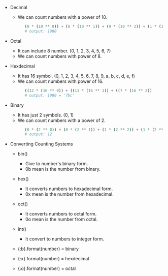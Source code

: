 - Decimal
   - We can count numbers with a power of 10.
      ```python
         (0 * (10 ** 0)) + (8 * (10 ** 1)) + (9 * (10 ** 2)) + (1 * (10 ** 3)) 
         # output: 1980
      ```

- Octal
   - It can include 8 number. (0, 1, 2, 3, 4, 5, 6, 7)
   - We can count numbers with power of 8.

- Hexdecimal 
   - It has 16 symbol. (0, 1, 2, 3, 4, 5, 6, 7, 8, 9, a, b, c, d, e, f)
   - We can count numbers with power of 16.
      ```python
         ((12 * (16 ** 0)) + ((11 * (16 ** 1)) + ((7 * (16 ** 2))
         # output: 1980 = '7bc'
      ```
- Binary
   - It has just 2 symbols. (0, 1)
   - We can count numbers with a power of 2.
      ```python
         (0 * (2 ** 0)) + (0 * (2 ** 1)) + (1 * (2 ** 2)) + (1 * (2 ** 3)) 
         # output: 12
      ```
- Converting Counting Systems
 
   - bin()
      - Give to number's  binary form.
      - 0b mean is the number from binary.
   
   - hex()
      - It converts numbers to hexadecimal form.
      - 0x mean is the number from hexadecimal.

   - oct()
      - It converts numbers to octal form.
      - 0o mean is the number from octal.
   
   - int()
      - It convert to numbers to integer form.
      
   - {:b}.format(number) = binary
   - {:x}.format(number) = hexdecimal
   - {:o}.format(number)  = octal
